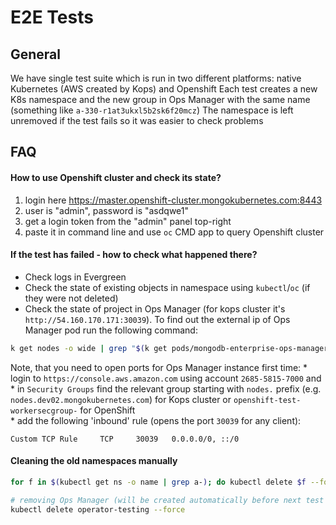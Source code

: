 # E2E Tests

## General

We have single test suite which is run in two different platforms: native Kubernetes (AWS created by Kops) and Openshift
Each test creates a new K8s namespace and the new group in Ops Manager with the same name (something like `a-330-r1at3ukxl5b2sk6f20mcz`)
The namespace is left unremoved if the test fails so it was easier to check problems

## FAQ
#### How to use Openshift cluster and check its state?

1. login here https://master.openshift-cluster.mongokubernetes.com:8443   
1. user is "admin", password is "asdqwe1"
1. get a login token from the "admin" panel top-right
1. paste it in command line and use `oc` CMD app to query Openshift cluster

#### If the test has failed - how to check what happened there?
* Check logs in Evergreen
* Check the state of existing objects in namespace using `kubectl`/`oc` (if they were not deleted)
* Check the state of project in Ops Manager (for kops cluster it's `http://54.160.170.171:30039`). To find out the external ip of Ops Manager pod run the following command:
```bash
k get nodes -o wide | grep "$(k get pods/mongodb-enterprise-ops-manager-0 -n operator-testing -o wide | awk '{print $NF}')" | awk '{print $6}'
``` 


Note, that you need to open ports for Ops Manager instance first time:
    * login to `https://console.aws.amazon.com` using account `2685-5815-7000` and 
    * in `Security Groups` find the relevant group starting with `nodes.` prefix (e.g. `nodes.dev02.mongokubernetes.com`) 
    for Kops cluster or `openshift-test-workersecgroup-` for OpenShift  
    * add the following 'inbound' rule (opens the port `30039` for any client): 
```
Custom TCP Rule     TCP     30039   0.0.0.0/0, ::/0 
```

#### Cleaning the old namespaces manually
```bash
for f in $(kubectl get ns -o name | grep a-); do kubectl delete $f --force; done

# removing Ops Manager (will be created automatically before next test run)
kubectl delete operator-testing --force

```
